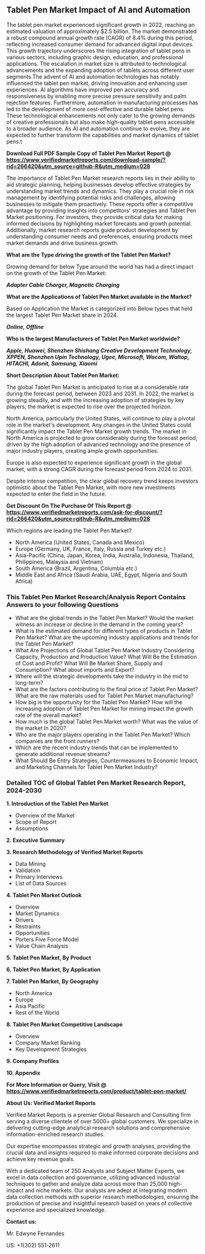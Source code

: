 <h2>Tablet Pen Market Impact of AI and Automation</h2>The tablet pen market experienced significant growth in 2022, reaching an estimated valuation of approximately $2.5 billion. The market demonstrated a robust compound annual growth rate (CAGR) of 8.4% during this period, reflecting increased consumer demand for advanced digital input devices. This growth trajectory underscores the rising integration of tablet pens in various sectors, including graphic design, education, and professional applications. The escalation in market size is attributed to technological advancements and the expanding adoption of tablets across different user segments.The advent of AI and automation technologies has notably influenced the tablet pen market, driving innovation and enhancing user experiences. AI algorithms have improved pen accuracy and responsiveness by enabling more precise pressure sensitivity and palm rejection features. Furthermore, automation in manufacturing processes has led to the development of more cost-effective and durable tablet pens. These technological enhancements not only cater to the growing demands of creative professionals but also make high-quality tablet pens accessible to a broader audience. As AI and automation continue to evolve, they are expected to further transform the capabilities and market dynamics of tablet pens.t</p><p id="" class=""><strong>Download Full PDF Sample Copy of Tablet Pen Market Report @ <a href="https://www.verifiedmarketreports.com/download-sample/?rid=266420&utm_source=github-R&utm_medium=028" target="_blank">https://www.verifiedmarketreports.com/download-sample/?rid=266420&utm_source=github-R&utm_medium=028</a></strong></p><p>The importance of&nbsp;Tablet Pen Market research reports lies in their ability to aid strategic planning, helping businesses develop effective strategies by understanding market trends and dynamics. They play a crucial role in risk management by identifying potential risks and challenges, allowing businesses to mitigate them proactively. These reports offer a competitive advantage by providing insights into competitors' strategies and Tablet Pen Market positioning. For investors, they provide critical data for making informed decisions by highlighting market forecasts and growth potential. Additionally, market research reports guide product development by understanding consumer needs and preferences, ensuring products meet market demands and drive business growth.</p><p><strong>What are the&nbsp;Type driving the growth of the Tablet Pen Market?</strong></p><p id="" class="">Growing demand for below Type around the world has had a direct impact on the growth of the Tablet Pen Market:</p><em><strong>Adapter Cable Charger, Magnetic Charging</strong></em></p><strong>What are the&nbsp;Applications&nbsp;of Tablet Pen Market available in the Market?</strong></p><p id="" class="">Based on Application the Market is categorized into Below types that held the largest Tablet Pen Market share In 2024.</p><em><strong>Online, Offline</strong></em></p><strong>Who is the largest Manufacturers of Tablet Pen Market worldwide?</strong></p><p><em><strong>Apple, Huawei, Shenzhen Shishang Creative Development Technology, XPPEN, Shenzhen Upin Technology, Ugee, Microsoft, Wacom, Waltop, HITACHI, Adonit, Samsung, Xiaomi</strong></em></p><p id="" class=""><strong>Short Description About Tablet Pen Market:</strong></p><p>The global Tablet Pen Market is anticipated to rise at a considerable rate during the forecast period, between 2023 and 2031. In 2022, the market is growing steadily, and with the increasing adoption of strategies by key players, the market is expected to rise over the projected horizon.</p><p>North America, particularly the United States, will continue to play a pivotal role in the market's development. Any changes in the United States could significantly impact the Tablet Pen Market growth trends. The market in North America is projected to grow considerably during the forecast period, driven by the high adoption of advanced technology and the presence of major industry players, creating ample growth opportunities.</p><p>Europe is also expected to experience significant growth in the global market, with a strong CAGR during the forecast period from 2024 to 2031.</p><p>Despite intense competition, the clear global recovery trend keeps investors optimistic about the Tablet Pen Market, with more new investments expected to enter the field in the future.</p><p id="" class=""><strong>Get Discount On The Purchase Of This Report @ <a href="https://www.verifiedmarketreports.com/ask-for-discount/?rid=266420&utm_source=github-R&utm_medium=028" target="_blank">https://www.verifiedmarketreports.com/ask-for-discount/?rid=266420&utm_source=github-R&utm_medium=028</a></strong></p>Which regions are leading the Tablet Pen Market?</p><ul><li>North America (United States, Canada and Mexico)</li><li>Europe (Germany, UK, France, Italy, Russia and Turkey etc.)</li><li>Asia-Pacific (China, Japan, Korea, India, Australia, Indonesia, Thailand, Philippines, Malaysia and Vietnam)</li><li>South America (Brazil, Argentina, Columbia etc.)</li><li>Middle East and Africa (Saudi Arabia, UAE, Egypt, Nigeria and South Africa)</li></ul><h3 id="" class="">This Tablet Pen Market Research/Analysis Report Contains Answers to your following Questions</h3><ul><li>What are the global trends in the Tablet Pen Market? Would the market witness an increase or decline in the demand in the coming years?</li><li>What is the estimated demand for different types of products in Tablet Pen Market? What are the upcoming industry applications and trends for the Tablet Pen Market?</li><li>What Are Projections of Global Tablet Pen Market Industry Considering Capacity, Production and Production Value? What Will Be the Estimation of Cost and Profit? What Will Be Market Share, Supply and Consumption? What about imports and Export?</li><li>Where will the strategic developments take the industry in the mid to long-term?</li><li>What are the factors contributing to the final price of Tablet Pen Market? What are the raw materials used for Tablet Pen Market manufacturing?</li><li>How big is the opportunity for the Tablet Pen Market? How will the increasing adoption of Tablet Pen Market for mining impact the growth rate of the overall market?</li><li>How much is the global Tablet Pen Market worth? What was the value of the market In 2020?</li><li>Who are the major players operating in the Tablet Pen Market? Which companies are the front runners?</li><li>Which are the recent industry trends that can be implemented to generate additional revenue streams?</li><li>What Should Be Entry Strategies, Countermeasures to Economic Impact, and Marketing Channels for Tablet Pen Market Industry?</li></ul><h3 id="" class="">Detailed TOC of Global Tablet Pen Market Research Report, 2024-2030</h3><p id="" class=""><strong>1. Introduction of the Tablet Pen Market</strong></p><ul><li>Overview of the Market</li><li>Scope of Report</li><li>Assumptions</li></ul><p id="" class=""><strong>2. Executive Summary</strong></p><p id="" class=""><strong>3. Research Methodology of Verified Market Reports</strong></p><ul><li>Data Mining</li><li>Validation</li><li>Primary Interviews</li><li>List of Data Sources</li></ul><p id="" class=""><strong>4. Tablet Pen Market Outlook</strong></p><ul><li>Overview</li><li>Market Dynamics</li><li>Drivers</li><li>Restraints</li><li>Opportunities</li><li>Porters Five Force Model</li><li>Value Chain Analysis</li></ul><p id="" class=""><strong>5. Tablet Pen Market, By Product</strong></p><p id="" class=""><strong>6. Tablet Pen Market, By Application</strong></p><p id="" class=""><strong>7. Tablet Pen Market, By Geography</strong></p><ul><li>North America</li><li>Europe</li><li>Asia Pacific</li><li>Rest of the World</li></ul><p id="" class=""><strong>8. Tablet Pen Market Competitive Landscape</strong></p><ul><li>Overview</li><li>Company Market Ranking</li><li>Key Development Strategies</li></ul><p id="" class=""><strong>9. Company Profiles</strong></p><p id="" class=""><strong>10. Appendix</strong></p><p id="" class=""><strong>For More Information or Query, Visit @ <a href="https://www.verifiedmarketreports.com/product/tablet-pen-market/" target="_blank">https://www.verifiedmarketreports.com/product/tablet-pen-market/</a></strong></p><p id="" class=""><strong>About Us: Verified Market Reports</strong></p><p id="" class="">Verified Market Reports is a premier Global Research and Consulting firm serving a diverse clientele of over 5000+ global customers. We specialize in delivering cutting-edge analytical research solutions and comprehensive information-enriched research studies.</p><p id="" class="">Our expertise encompasses strategic and growth analyses, providing the crucial data and insights required to make informed corporate decisions and achieve key revenue goals.</p><p id="" class="">With a dedicated team of 250 Analysts and Subject Matter Experts, we excel in data collection and governance, utilizing advanced industrial techniques to gather and analyze data across more than 25,000 high-impact and niche markets. Our analysts are adept at integrating modern data collection methods with superior research methodologies, ensuring the production of precise and insightful research based on years of collective experience and specialized knowledge.</p><p id="" class=""><strong>Contact us:</strong></p><p id="" class="">Mr. Edwyne Fernandes</p><p id="" class="">US: +1(302) 551-2611</p>